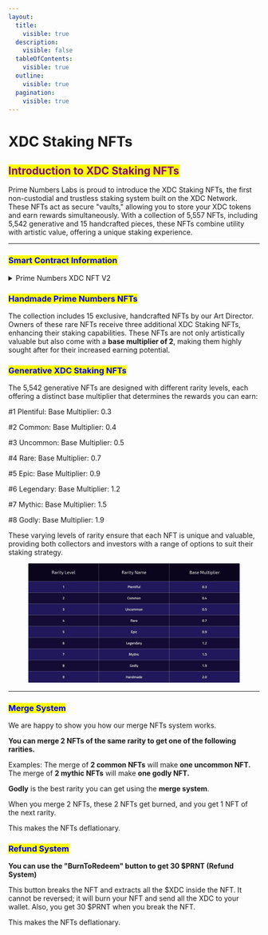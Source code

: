 ```yaml
---
layout:
  title:
    visible: true
  description:
    visible: false
  tableOfContents:
    visible: true
  outline:
    visible: true
  pagination:
    visible: true
---
```


# XDC Staking NFTs

## <mark style="color:purple;">Introduction to XDC Staking NFTs</mark>

Prime Numbers Labs is proud to introduce the XDC Staking NFTs, the first non-custodial and trustless staking system built on the XDC Network. These NFTs act as secure "vaults," allowing you to store your XDC tokens and earn rewards simultaneously. With a collection of 5,557 NFTs, including 5,542 generative and 15 handcrafted pieces, these NFTs combine utility with artistic value, offering a unique staking experience.

***

### <mark style="color:blue;">Smart Contract Information</mark>

<details>

<summary>Prime Numbers XDC NFT V2</summary>

[xdc9d458330e458f11fd1ce7e44b3a66568af8076a0](https://xdc.blocksscan.io/address/xdc9d458330e458f11fd1ce7e44b3a66568af8076a0)

</details>

### <mark style="color:blue;">Handmade Prime Numbers NFTs</mark>

The collection includes 15 exclusive, handcrafted NFTs by our Art Director. Owners of these rare NFTs receive three additional XDC Staking NFTs, enhancing their staking capabilities. These NFTs are not only artistically valuable but also come with a **base multiplier of 2**, making them highly sought after for their increased earning potential.

### <mark style="color:blue;">Generative XDC Staking NFTs</mark>

The 5,542 generative NFTs are designed with different rarity levels, each offering a distinct base multiplier that determines the rewards you can earn:

\#1 Plentiful: Base Multiplier: 0.3

\#2 Common: Base Multiplier: 0.4

\#3 Uncommon: Base Multiplier: 0.5

\#4 Rare: Base Multiplier: 0.7

\#5 Epic: Base Multiplier: 0.9

\#6 Legendary: Base Multiplier: 1.2

\#7 Mythic: Base Multiplier: 1.5

\#8 Godly: Base Multiplier: 1.9

These varying levels of rarity ensure that each NFT is unique and valuable, providing both collectors and investors with a range of options to suit their staking strategy.

<figure><img src="../../../.gitbook/assets/BaseMultiplierXDC (2).jpg" alt=""><figcaption></figcaption></figure>

***

### <mark style="color:blue;">Merge System</mark>

We are happy to show you how our merge NFTs system works.

**You can merge 2 NFTs of the same rarity to get one of the following rarities.**

Examples: The merge of **2 common NFTs** will make **one uncommon NFT.** The merge of **2 mythic NFTs** will make **one godly NFT.**

**Godly** is the best rarity you can get using the **merge system**.

When you merge 2 NFTs, these 2 NFTs get burned, and you get 1 NFT of the next rarity.

This makes the NFTs deflationary.

### <mark style="color:blue;">Refund System</mark>

**You can use the "BurnToRedeem" button to get 30 $PRNT (Refund System)**

This button breaks the NFT and extracts all the $XDC inside the NFT. It cannot be reversed; it will burn your NFT and send all the XDC to your wallet. Also, you get 30 $PRNT when you break the NFT.

This makes the NFTs deflationary.
